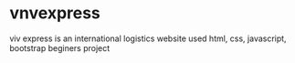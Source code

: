 # vnvexpress
viv express is an international logistics website
used html, css, javascript, bootstrap
beginers project
